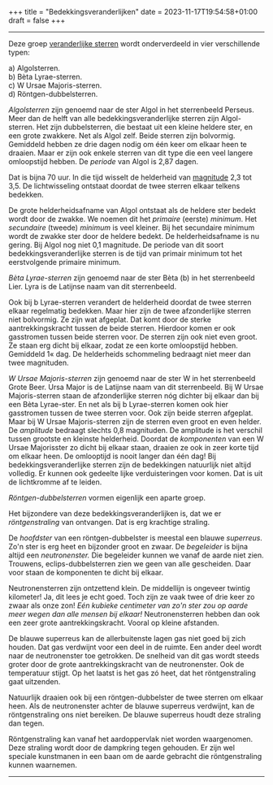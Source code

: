 +++
title = "Bedekkingsveranderlijken"
date = 2023-11-17T19:54:58+01:00
draft = false
+++

--------------------------------------------------------------------------
Deze groep [veranderlijke sterren](/encyclopedie/verander) wordt
onderverdeeld in vier verschillende typen:

a) Algolsterren.\
b) Bèta Lyrae-sterren.\
c) W Ursae Majoris-sterren.\
d) Röntgen-dubbelsterren.

*Algolsterren* zijn genoemd naar de ster Algol in het sterrenbeeld
Perseus. Meer dan de helft van alle bedekkingsveranderlijke sterren zijn
Algol-sterren. Het zijn dubbelsterren, die bestaat uit een kleine
heldere ster, en een grote zwakkere. Net als Algol zelf. Beide sterren
zijn bolvormig. Gemiddeld hebben ze drie dagen nodig om één keer om
elkaar heen te draaien. Maar er zijn ook enkele sterren van dit type die
een veel langere omloopstijd hebben. De *periode* van Algol is 2,87
dagen.

Dat is bijna 70 uur. In die tijd wisselt de helderheid van
[magnitude](/encyclopedie/magnitude) 2,3 tot 3,5. De lichtwisseling ontstaat
doordat de twee sterren elkaar telkens bedekken.

De grote helderheidsafname van Algol ontstaat als de heldere ster bedekt
wordt door de zwakke. We noemen dit het *primaire* (eerste) *minimum*.
Het *secundaire* (tweede) *minimum* is veel kleiner. Bij het secundaire
minimum wordt de zwakke ster door de heldere bedekt. De
helderheidsafname is nu gering. Bij Algol nog niet 0,1 magnitude. De
periode van dit soort bedekkingsveranderlijke sterren is de tijd van
primair minimum tot het eerstvolgende primaire minimum.

*Bèta Lyrae-sterren* zijn genoemd naar de ster Bèta (b) in het
sterrenbeeld Lier. Lyra is de Latijnse naam van dit sterrenbeeld.

Ook bij b Lyrae-sterren verandert de helderheid doordat de twee sterren
elkaar regelmatig bedekken. Maar hier zijn de twee afzonderlijke sterren
niet bolvormig. Ze zijn wat afgeplat. Dat komt door de sterke
aantrekkingskracht tussen de beide sterren. Hierdoor komen er ook
gasstromen tussen beide sterren voor. De sterren zijn ook niet even
groot. Ze staan erg dicht bij elkaar, zodat ze een korte omloopstijd
hebben. Gemiddeld 1« dag. De helderheids schommeling bedraagt niet meer
dan twee magnituden.

*W Ursae Majoris-sterren* zijn genoemd naar de ster W in het
sterrenbeeld Grote Beer. Ursa Major is de Latijnse naam van dit
sterrenbeeld. Bij W Ursae Majoris-sterren staan de afzonderlijke sterren
nóg dichter bij elkaar dan bij een Bèta Lyrae-ster. En net als bij b
Lyrae-sterren komen ook hier gasstromen tussen de twee sterren voor. Ook
zijn beide sterren afgeplat. Maar bij W Ursae Majoris-sterren zijn de
sterren even groot en even helder. De *amplitude* bedraagt slechts 0,8
magnituden. De amplitude is het verschil tussen grootste en kleinste
helderheid. Doordat de *komponenten* van een W Ursae Majorisster zo
dicht bij elkaar staan, draaien ze ook in zeer korte tijd om elkaar
heen. De omlooptijd is nooit langer dan één dag! Bij
bedekkingsveranderlijke sterren zijn de bedekkingen natuurlijk niet
altijd volledig. Er kunnen ook gedeelte lijke verduisteringen voor
komen. Dat is uit de lichtkromme af te leiden.

*Röntgen-dubbelsterren* vormen eigenlijk een aparte groep.

Het bijzondere van deze bedekkingsveranderlijken is, dat we er
*röntgenstraling* van ontvangen. Dat is erg krachtige straling.

De *hoofdster* van een röntgen-dubbelster is meestal een blauwe
*superreus*. Zo\'n ster is erg heet en bijzonder groot en zwaar. De
*begeleider* is bijna altijd een *neutronenster.* Die begeleider kunnen
we vanaf de aarde niet zien. Trouwens, eclips-dubbelsterren zien we geen
van alle gescheiden. Daar voor staan de komponenten te dicht bij elkaar.

Neutronensterren zijn ontzettend klein. De middellijn is ongeveer
twintig kilometer! Ja, dit lees je echt goed. Toch zijn ze vaak twee of
drie keer zo zwaar als onze zon! *Eén kubieke centimeter van zo\'n ster
zou op aarde meer wegen dan alle mensen bij elkaar!* Neutronensterren
hebben dan ook een zeer grote aantrekkingskracht. Vooral op kleine
afstanden.

De blauwe superreus kan de allerbuitenste lagen gas niet goed bij zich
houden. Dat gas verdwijnt voor een deel in de ruimte. Een ander deel
wordt naar de neutronenster toe getrokken. De snelheid van dit gas wordt
steeds groter door de grote aantrekkingskracht van de neutronenster. Ook
de temperatuur stijgt. Op het laatst is het gas zó heet, dat het
röntgenstraling gaat uitzenden.

Natuurlijk draaien ook bij een röntgen-dubbelster de twee sterren om
elkaar heen. Als de neutronenster achter de blauwe superreus verdwijnt,
kan de röntgenstraling ons niet bereiken. De blauwe superreus houdt deze
straling dan tegen.

Röntgenstraling kan vanaf het aardoppervlak niet worden waargenomen.
Deze straling wordt door de dampkring tegen gehouden. Er zijn wel
speciale kunstmanen in een baan om de aarde gebracht die röntgenstraling
kunnen waarnemen.

------------------------------------------------------------------------------------
